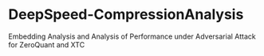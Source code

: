 # DeepSpeed-CompressionAnalysis
Embedding Analysis and Analysis of Performance under Adversarial Attack for ZeroQuant and XTC
